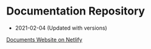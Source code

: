 # Documentation Repository

- 2021-02-04 (Updated with versions)

[Documents Website on Netlify](https://wyo-prod.netlify.app/master/providers/introduction.html)
